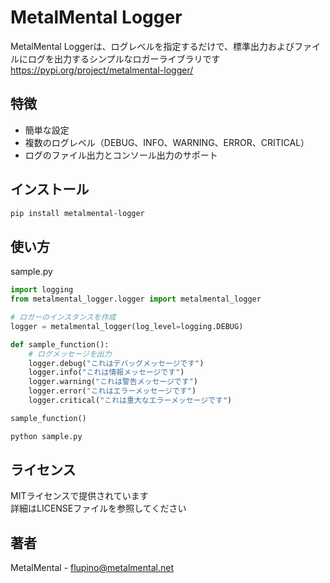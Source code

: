 # MetalMental Logger

MetalMental Loggerは、ログレベルを指定するだけで、標準出力およびファイルにログを出力するシンプルなロガーライブラリです<br>
https://pypi.org/project/metalmental-logger/

## 特徴

- 簡単な設定
- 複数のログレベル（DEBUG、INFO、WARNING、ERROR、CRITICAL）
- ログのファイル出力とコンソール出力のサポート

## インストール

```bash
pip install metalmental-logger
```

## 使い方
sample.py
```python
import logging
from metalmental_logger.logger import metalmental_logger

# ロガーのインスタンスを作成
logger = metalmental_logger(log_level=logging.DEBUG)

def sample_function():
    # ログメッセージを出力
    logger.debug("これはデバッグメッセージです")
    logger.info("これは情報メッセージです")
    logger.warning("これは警告メッセージです")
    logger.error("これはエラーメッセージです")
    logger.critical("これは重大なエラーメッセージです")

sample_function()
```
```bash
python sample.py
```

## ライセンス
MITライセンスで提供されています<br>
詳細はLICENSEファイルを参照してください

## 著者
MetalMental - flupino@metalmental.net